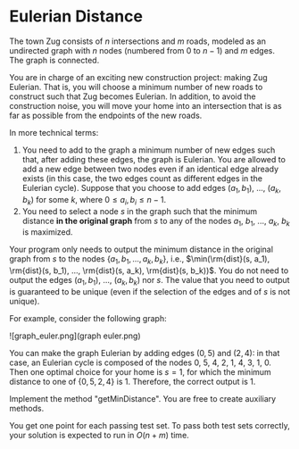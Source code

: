 # Eulerian Distance

The town Zug consists of $n$ intersections and $m$ roads, modeled as an undirected graph with $n$ nodes (numbered from $0$ to $n-1$) and $m$ edges. The graph is connected.

You are in charge of an exciting new construction project: making Zug Eulerian. That is, you will choose a minimum number of new roads to construct such that Zug becomes Eulerian. In addition, to avoid the construction noise, you will move your home into an intersection that is as far as possible from the endpoints of the new roads.

In more technical terms:
1. You need to add to the graph a minimum number of new edges such that, after adding these edges, the graph is Eulerian. You are allowed to add a new edge between two nodes even if an identical edge already exists (in this case, the two edges count as different edges in the Eulerian cycle). Suppose that you choose to add edges $(a_1, b_1)$, ..., $(a_k, b_k)$ for some $k$, where $0 \leq a_i, b_i \leq n-1$.
2. You need to select a node $s$ in the graph such that the minimum distance **in the original graph** from $s$ to any of the nodes $a_1$, $b_1$, ..., $a_k$, $b_k$ is maximized.

Your program only needs to output the minimum distance in the original graph from $s$ to the nodes $\{a_1, b_1, ..., a_k, b_k\}$, i.e., $\min(\rm{dist}(s, a_1), \rm{dist}(s, b_1), ..., \rm{dist}(s, a_k), \rm{dist}(s, b_k))$. You do not need to output the edges $(a_1, b_1)$, ..., $(a_k, b_k)$ nor $s$. The value that you need to output is guaranteed to be unique (even if the selection of the edges and of $s$ is not unique).

For example, consider the following graph:

![graph_euler.png](graph euler.png)

You can make the graph Eulerian by adding edges $(0, 5)$ and $(2, 4)$: in that case, an Eulerian cycle is composed of the nodes $0$, $5$, $4$, $2$, $1$, $4$, $3$, $1$, $0$. Then one optimal choice for your home is $s=1$, for which the minimum distance to one of $\{0, 5, 2, 4\}$ is $1$. Therefore, the correct output is $1$.

Implement the method "getMinDistance". You are free to create auxiliary methods.

You get one point for each passing test set. To pass both test sets correctly, your solution is expected to run in $O(n+m)$ time.

